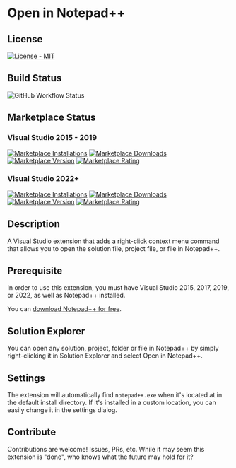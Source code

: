# Open in Notepad++

## License

[![License - MIT](https://img.shields.io/github/license/calvinallen/OpenInNotepadPlusPlus?style=for-the-badge)](https://img.shields.io/github/license/calvinallen/OpenInNotepadPlusPlus?style=for-the-badge)

## Build Status

![GitHub Workflow Status](https://img.shields.io/github/actions/workflow/status/CalvinAllen/OpenInNotepadPlusPlus/release_build_and_deploy.yml?style=for-the-badge)

## Marketplace Status

### Visual Studio 2015 - 2019

[![Marketplace Installations](https://img.shields.io/visual-studio-marketplace/i/coding-with-calvin.OpenInNotepad?style=for-the-badge)](https://img.shields.io/visual-studio-marketplace/i/coding-with-calvin.OpenInNotepad?style=for-the-badge) [![Marketplace Downloads](https://img.shields.io/visual-studio-marketplace/d/coding-with-calvin.OpeninNotepad?style=for-the-badge)](https://img.shields.io/visual-studio-marketplace/d/coding-with-calvin.OpeninNotepad?style=for-the-badge)
[![Marketplace Version](https://img.shields.io/visual-studio-marketplace/v/coding-with-calvin.OpeninNotepad?style=for-the-badge)](https://img.shields.io/visual-studio-marketplace/v/coding-with-calvin.OpeninNotepad?style=for-the-badge) [![Marketplace Rating](https://img.shields.io/visual-studio-marketplace/r/coding-with-calvin.OpeninNotepad?style=for-the-badge)](https://img.shields.io/visual-studio-marketplace/r/coding-with-calvin.OpeninNotepad?style=for-the-badge)

### Visual Studio 2022+

[![Marketplace Installations](https://img.shields.io/visual-studio-marketplace/i/coding-with-calvin.OpenInNotepadPP2022?style=for-the-badge)](https://img.shields.io/visual-studio-marketplace/i/coding-with-calvin.OpenInNotepadPP2022?style=for-the-badge) [![Marketplace Downloads](https://img.shields.io/visual-studio-marketplace/d/coding-with-calvin.OpenInNotepadPP2022?style=for-the-badge)](https://img.shields.io/visual-studio-marketplace/d/coding-with-calvin.OpenInNotepadPP2022?style=for-the-badge)
[![Marketplace Version](https://img.shields.io/visual-studio-marketplace/v/coding-with-calvin.OpenInNotepadPP2022?style=for-the-badge)](https://img.shields.io/visual-studio-marketplace/v/coding-with-calvin.OpenInNotepadPP2022?style=for-the-badge) [![Marketplace Rating](https://img.shields.io/visual-studio-marketplace/r/coding-with-calvin.OpenInNotepadPP2022?style=for-the-badge)](https://img.shields.io/visual-studio-marketplace/r/coding-with-calvin.OpenInNotepadPP2022?style=for-the-badge)

## Description

A Visual Studio extension that adds a right-click context menu command that allows you to open the solution file, project file, or file in Notepad++.

## Prerequisite

In order to use this extension, you must have Visual Studio 2015, 2017, 2019, or 2022, as well as Notepad++ installed.

You can [download Notepad++ for free](https://notepad-plus-plus.org/).

## Solution Explorer

You can open any solution, project, folder or file in Notepad++ by simply right-clicking it in Solution Explorer and select Open in Notepad++.

## Settings

The extension will automatically find `notepad++.exe` when it's located at in the default install directory. If it's installed in a custom location, you can easily change it in the settings dialog.

## Contribute

Contributions are welcome! Issues, PRs, etc. While it may seem this extension is "done", who knows what the future may hold for it?
